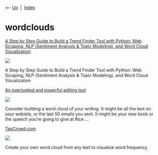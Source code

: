 <div class="nav">

⟵ [Up](index.html)  \|  [Index](index.html)

</div>

# wordclouds

<div class="cards">

<div class="card">

<div class="card-title">

[A Step by Step Guide to Build a Trend Finder Tool with Python: Web
Scraping, NLP (Sentiment Analysis & Topic Modeling), and Word Cloud
Visualization](https://www.marktechpost.com/2025/03/09/a-step-by-step-guide-to-build-a-trend-finder-tool-with-python-web-scraping-nlp-sentiment-analysis-topic-modeling-and-word-cloud-visualization/)

</div>

<div class="card-image">

[![](https://www.marktechpost.com/wp-content/uploads/2025/03/Screenshot-2025-03-09-at-1.29.12%E2%80%AFPM.png)](https://www.marktechpost.com/2025/03/09/a-step-by-step-guide-to-build-a-trend-finder-tool-with-python-web-scraping-nlp-sentiment-analysis-topic-modeling-and-word-cloud-visualization/)

</div>

A Step by Step Guide to Build a Trend Finder Tool with Python: Web
Scraping, NLP (Sentiment Analysis & Topic Modeling), and Word Cloud
Visualization

</div>

<div class="card">

<div class="card-title">

[An overlooked and powerful editing
tool](https://seths.blog/2024/06/an-overlooked-and-powerful-editing-tool)

</div>

<div class="card-image">

[![](https://seths.blog/wp-content/uploads/2018/06/seth_godin_ogimages_v02_1806135-1.jpg)](https://seths.blog/2024/06/an-overlooked-and-powerful-editing-tool)

</div>

Consider building a word cloud of your writing. It might be all the text
on your website, or the last 50 emails you sent. It might be your new
book or the speech you’re going to give at Rice …

</div>

<div class="card">

<div class="card-title">

[TagCrowd.com](http://tagcrowd.com)

</div>

<div class="card-image">

[![](https://tagcrowd.com/images/tc_logo.gif)](http://tagcrowd.com)

</div>

Create your own word cloud from any text to visualize word frequency.

</div>

</div>
